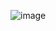 ![image](https://github.com/anhshidou/For-EHC-Training/assets/120787381/8fff95bc-69d1-4875-bd27-411da65b9dbb)
